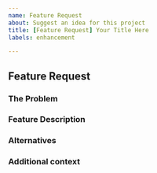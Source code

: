 ```yaml
---
name: Feature Request
about: Suggest an idea for this project
title: [Feature Request] Your Title Here
labels: enhancement

---
```


<!-- Please read carefully before submitting. -->
<!-- Please search to see if the feature has already been suggested. -->
<!-- Any text contained in brackets like this will not appear in your final bug report. -->
<!-- Click on the preview tab to see what your report will look like before submitting. -->

## Feature Request
### The Problem
<!-- a short description of the problem that the feature would be solve. -->

### Feature Description
<!-- a short description of the feature you would like added. -->

### Alternatives
<!-- a short description of alternatives you have considered. -->

### Additional context
<!-- Add any other context about the problem here. -->
